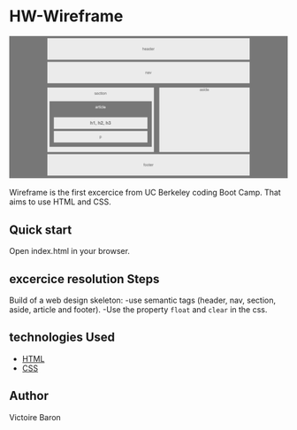 # HW-Wireframe
![Site Screenshot](assets/screenshot.png)

Wireframe is the first excercice from UC Berkeley coding Boot Camp.
That aims to use HTML and CSS.

## Quick start
Open index.html in your browser.

## excercice resolution Steps 

Build of a web design skeleton:
-use semantic tags (header, nav, section, aside, article and footer).
-Use the property `float` and `clear` in the css. 

 ## technologies Used

* [HTML](https://developer.mozilla.org/en-US/docs/Web/HTML)
* [CSS](https://developer.mozilla.org/en-US/docs/Web/CSS)

## Author

Victoire Baron 




